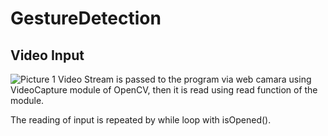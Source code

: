 # GestureDetection

## Video Input
![Picture 1](https://github.com/Akshat5349/GestureDetection/assets/64729967/9345fd87-2ba5-4c57-8a48-b86afdfe66e4)
Video Stream is passed to the program via web camara using
VideoCapture module of OpenCV, then it is read using read
function of the module.

The reading of input is repeated by while loop with isOpened().


